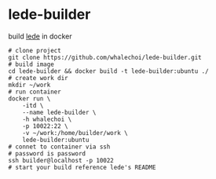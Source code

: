 # lede-builder
build [lede](https://github.com/coolsnowwolf/lede) in docker

```shell
# clone project
git clone https://github.com/whalechoi/lede-builder.git
# build image
cd lede-builder && docker build -t lede-builder:ubuntu ./
# create work dir
mkdir ~/work
# run container
docker run \
    -itd \
    --name lede-builder \
    -h whalechoi \
    -p 10022:22 \
    -v ~/work:/home/builder/work \
    lede-builder:ubuntu
# connet to container via ssh
# password is password
ssh builder@localhost -p 10022
# start your build reference lede's README
```
